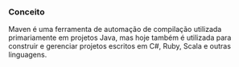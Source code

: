 
### Conceito

Maven é uma ferramenta de automação de compilação utilizada primariamente em projetos Java, mas hoje também é utilizada para construir e gerenciar projetos escritos em C#, Ruby, Scala e outras linguagens.